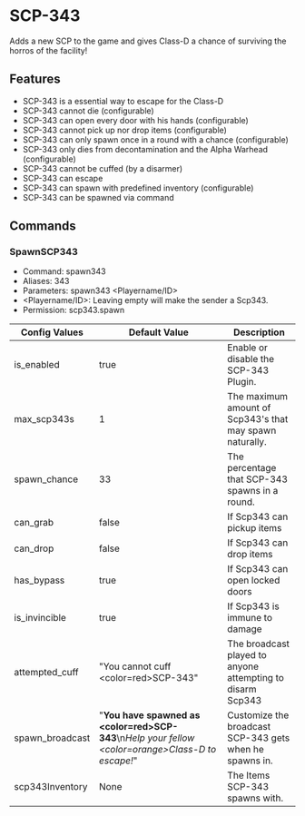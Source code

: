 # SCP-343
 Adds a new SCP to the game and gives Class-D a chance of surviving the horros of the facility!
 
## Features
- SCP-343 is a essential way to escape for the Class-D
- SCP-343 cannot die (configurable)
- SCP-343 can open every door with his hands (configurable)
- SCP-343 cannot pick up nor drop items (configurable)
- SCP-343 can only spawn once in a round with a chance (configurable)
- SCP-343 only dies from decontamination and the Alpha Warhead (configurable)
- SCP-343 cannot be cuffed (by a disarmer)
- SCP-343 can escape
- SCP-343 can spawn with predefined inventory (configurable) 
- SCP-343 can be spawned via command

## Commands
### SpawnSCP343

- Command: spawn343
- Aliases: 343
- Parameters: spawn343 <Playername/ID>
- <Playername/ID>: Leaving empty will make the sender a Scp343.
- Permission: scp343.spawn

Config Values | Default Value | Description
------------ | -------- | -------------
is_enabled | true | Enable or disable the SCP-343 Plugin.
max_scp343s | 1 | The maximum amount of Scp343's that may spawn naturally.
spawn_chance | 33 | The percentage that SCP-343 spawns in a round.
can_grab | false | If Scp343 can pickup items
can_drop | false | If Scp343 can drop items
has_bypass | true | If Scp343 can open locked doors
is_invincible | true | If Scp343 is immune to damage
attempted_cuff | "You cannot cuff <color=red>SCP-343</color>" | The broadcast played to anyone attempting to disarm Scp343
spawn_broadcast | "<b>You have spawned as <color=red>SCP-343</color></b>\n<i>Help your fellow <color=orange>Class-D</color> to escape!</i>" | Customize the broadcast SCP-343 gets when he spawns in.
scp343Inventory | None |  The Items SCP-343 spawns with.
